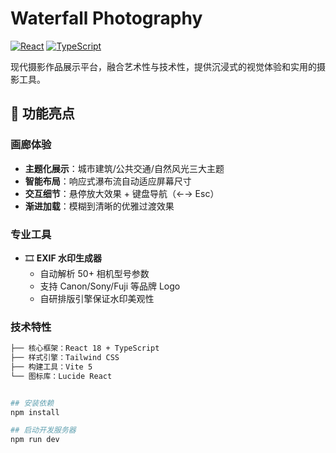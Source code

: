 # Waterfall Photography

[![React](https://img.shields.io/badge/React-18.3-blue)](https://react.dev/)
[![TypeScript](https://img.shields.io/badge/TypeScript-5.5-blue)](https://www.typescriptlang.org/)

现代摄影作品展示平台，融合艺术性与技术性，提供沉浸式的视觉体验和实用的摄影工具。

## 🌟 功能亮点

### 画廊体验
- **主题化展示**：城市建筑/公共交通/自然风光三大主题
- **智能布局**：响应式瀑布流自动适应屏幕尺寸
- **交互细节**：悬停放大效果 + 键盘导航（←→ Esc）
- **渐进加载**：模糊到清晰的优雅过渡效果

### 专业工具
- 🎞️ **EXIF 水印生成器**
  - 自动解析 50+ 相机型号参数
  - 支持 Canon/Sony/Fuji 等品牌 Logo
  - 自研排版引擎保证水印美观性

### 技术特性
```bash
├── 核心框架：React 18 + TypeScript
├── 样式引擎：Tailwind CSS
├── 构建工具：Vite 5
└── 图标库：Lucide React


## 安装依赖
npm install

## 启动开发服务器
npm run dev
